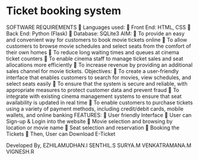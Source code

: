 # Ticket booking system
SOFTWARE REQUIREMENTS
 Languages used:
 Front End: HTML, CSS
 Back End: Python (Flask)
 Database: SQLite3
AIM:
	To provide an easy and convenient way for customers to book movie tickets online
	To allow customers to browse movie schedules and select seats from the comfort of their own homes
	To reduce long waiting times and queues at cinema ticket counters
	To enable cinema staff to manage ticket sales and seat allocations more efficiently
	To increase revenue by providing an additional sales channel for movie tickets.
Objectives:
	To create a user-friendly interface that enables customers to search for movies, view schedules, and select seats easily
	To ensure that the system is secure and reliable, with appropriate measures to protect customer data and prevent fraud
	To integrate with existing cinema management systems to ensure that seat availability is updated in real time
	To enable customers to purchase tickets using a variety of payment methods, including credit/debit cards, mobile wallets, and online banking 
FEATURES:
	 User friendly Interface
	 User can Sign-up & Login into the website
	 Movie selection and browsing by location or movie name
	 Seat selection and reservation
	 Booking the Tickets
	 Then, User can Download E-Ticket

Developed By,
EZHILAMUDHAN.I 
SENTHIL.S 
SURYA.M 
VENKATRAMANA.M 
VIGNESH.R
